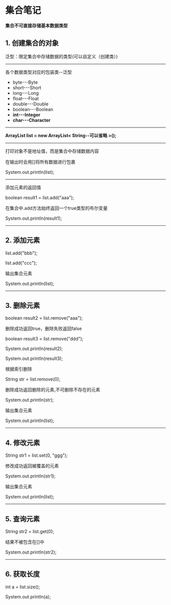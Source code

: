 # 集合笔记
**集合不可直接存储基本数据类型**
## 1. 创建集合的对象

泛型：限定集合中存储数据的类型(可以自定义（创建类）)

---

各个数据类型对应的包装类--泛型

- byte---Byte    
- short---Short    
- long---Long
- float---Float    
- double---Double   
- boolean---Boolean
- **int---Integer**
- **char---Character**

---

**ArrayList<String> list = new ArrayList< String--可以省略 >();**

---

打印对象不是地址值，而是集合中存储数据内容

在输出时会用[]将所有数据进行包裹

System.out.println(list);

---

添加元素的返回值

boolean result1 = list.add("aaa");

在集合中.add方法始终返回一个true类型的布尔变量

System.out.println(result1);

---

## 2. 添加元素

list.add("bbb");

list.add("ccc");

输出集合元素

System.out.println(list);


---

## 3. 删除元素

boolean result2 = list.remove("aaa");

删除成功返回true，删除失败返回false

boolean result3 = list.remove("ddd");

System.out.println(result2);

System.out.println(result3);

根据索引删除

String str = list.remove(0);

删除成功返回删除的元素,不可删除不存在的元素

System.out.println(str);

输出集合元素

System.out.println(list);

---

## 4. 修改元素

String str1 = list.set(0, "ggg");

修改成功返回被覆盖的元素
   
System.out.println(str1);
   
输出集合元素
   
System.out.println(list);

---

## 5. 查询元素
   
String str2 = list.get(0);
   
结果不被包含在[]中
   
System.out.println(str2);

---

## 6. 获取长度

int a = list.size();
   
System.out.println(a);